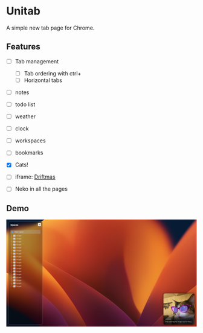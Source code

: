# Unitab

A simple new tab page for Chrome.


## Features
- [ ] Tab management
  - [ ] Tab ordering with ctrl+<number>
  - [ ] Horizontal tabs
- [ ] notes
- [ ] todo list
- [ ] weather
- [ ] clock
- [ ] workspaces
- [ ] bookmarks
- [x] Cats!

- [ ] iframe: [Driftmas](https://slowroads.io/driftmas/)
- [ ] Neko in all the pages


## Demo
![Demo](./static/assets/Demo.png)
